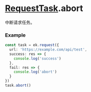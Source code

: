 # [RequestTask](../RequestTask.md).abort

中断请求任务。

### Example

```ts
const task = ek.request({
  url: 'https://example.com/api/test',
  success: res => {
    console.log('success')
  },
  fail: res => {
    console.log('abort')
  }
})
task.abort()
```
